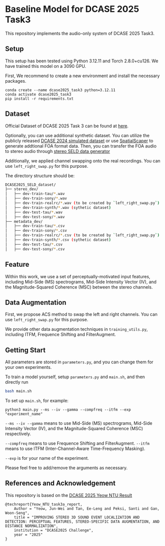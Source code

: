 # Baseline Model for DCASE 2025 Task3

This repository implements the audio-only system of DCASE 2025 Task3. 
## Setup
This setup has been tested using Python 3.12.11 and Torch 2.8.0+cu126. We have trained this model on a 3090 GPU.

First, We recommend to create a new environment and install the necessary packages.
```
conda create --name dcase2025_task3 python=3.12.11
conda activate dcase2025_task3
pip install -r requirements.txt
```

## Dataset
Official Dataset of DCASE 2025 Task 3 can be found at [here](https://zenodo.org/records/15559774).

Optionally, you can use additional synthetic dataset.  You can utilize the publicly released [DCASE 2024 simulated dataset](https://zenodo.org/records/10932241) or use [SpatialScaper](https://github.com/iranroman/SpatialScaper) to generate addtional FOA format data. Then, you can transfer the FOA audio to stereo audio through [stereo SELD data generator](https://github.com/SonyResearch/dcase2025_stereo_seld_data_generator)

Additionally, we applied channel swapping onto the real recordings. You can use `left_right_swap.py` for this purpose.

The directory structure should be:

```bash
DCASE2025_SELD_dataset/
├── stereo_dev/
│   ├── dev-train-tau/*.wav
│   ├── dev-train-sony/*.wav
│   ├── dev-train-realrc/*.wav (to be created by `left_right_swap.py`)
│   ├── dev-train-synth/*.wav (sythetic dataset)
│   ├── dev-test-tau/*.wav
│   ├── dev-test-sony/*.wav
├── metadata_dev/
│   ├── dev-train-tau/*.csv
│   ├── dev-train-sony/*.csv
│   ├── dev-train-realrc/*.csv (to be created by `left_right_swap.py`)
│   ├── dev-train-synth/*.csv (sythetic dataset)
│   ├── dev-test-tau/*.csv
│   ├── dev-test-sony/*.csv
```

## Feature
Within this work, we use a set of perceptually-motivated input features, including Mid-Side (MS) spectrograms, Mid-Side Intensity Vector (IV), and the Magnitude-Squared Coherence (MSC) between the stereo channels. 

## Data Augmentation
First, we propose ACS method to swap the left and right channels. You can use `left_right_swap.py` for this purpose.

We provide other data augmentation techniques in `training_utils.py`, including ITFM, Frequence Shifting and FilterAugment.

## Getting Start
All parameters are stored in `parameters.py`, and you can change them for your own experiments.

To train a model yourself, setup  `parameters.py` and `main.sh`, and then directly run

```bash
bash main.sh
```

To set up `main.sh`, for example:

```
python3 main.py --ms --iv --gamma --compfreq --itfm --exp "experiment_name"
```
`--ms --iv --gamma` means to use Mid-Side (MS) spectrograms, Mid-Side Intensity Vector (IV), and the Magnitude-Squared Coherence (MSC) respectively.

`--compfreq` means to use Frequence Shifting and FilterAugment. `--itfm` means to use ITFM (Inter-Channel-Aware Time-Frequency Masking).

`--exp` is for your name of the experiment.

Please feel free to add/remove the arguments as necessary. 


## References and Acknowledgement
This repository is based on the [DCASE 2025 Yeow NTU Result](https://github.com/itsjunwei/NTU_SNTL_Task3)
```
@techreport{Yeow_NTU_task3a_report,
    Author = "Yeow, Jun-Wei and Tan, Ee-Leng and Peksi, Santi and Gan, Woon-Seng",
    title = "IMPROVING STEREO 3D SOUND EVENT LOCALIZATION AND DETECTION: PERCEPTUAL FEATURES, STEREO-SPECIFIC DATA AUGMENTATION, AND DISTANCE NORMALIZATION",
    institution = "DCASE2025 Challenge",
    year = "2025"
}
```